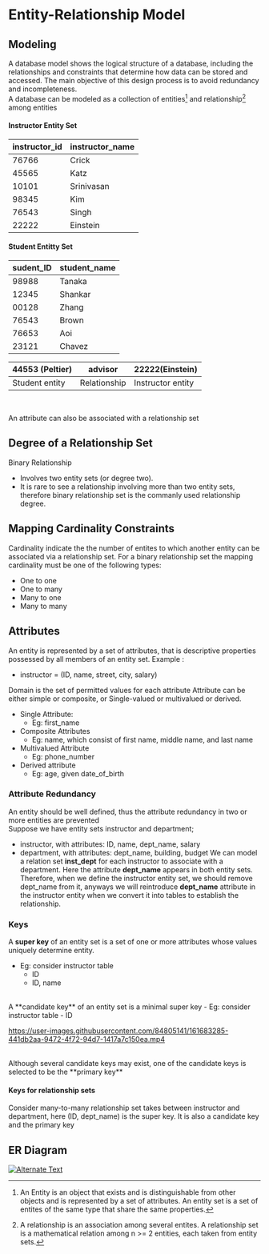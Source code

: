 # Entity-Relationship Model

## Modeling
A database model shows the logical structure of a database, including the relationships and constraints that determine how data can be stored and accessed. The main objective of this design process is to avoid redundancy and incompleteness.<br>
A database can be modeled as a collection of entities[^1] and relationship[^2] among entities

#### Instructor Entity Set
| instructor_id | instructor_name |
|---------------|-----------------|    
| 76766 | Crick |                    
| 45565 | Katz |
| 10101 | Srinivasan |
| 98345 | Kim |
|76543 | Singh |
| 22222 | Einstein |

#### Student Entitty Set
| sudent_ID | student_name |
|-----------|--------------|
| 98988 | Tanaka |
| 12345 | Shankar |
| 00128 | Zhang |
| 76543 | Brown |
| 76653 | Aoi |
| 23121 | Chavez |

| 44553 (Peltier) | advisor | 22222(Einstein) |
|-----------------|---------|-----------------|
|Student entity | Relationship | Instructor entity |
<br>

An attribute can also be associated with a relationship set

## Degree of a Relationship Set
Binary Relationship
  - Involves two entity sets (or degree two).
  - It is rare to see a relationship involving more than two entity sets, therefore binary relationship set is the commanly used relationship degree.

## Mapping Cardinality Constraints
Cardinality indicate the the number of entites to which another entity can be associated via a relationship set. For a binary relationship set the mapping cardinality must be one of the following types:
  - One to one
  - One to many
  - Many to one
  - Many to many

## Attributes
An entity is represented by a set of attributes, that is descriptive properties possessed by all members of an entity set.
Example :
  - instructor = (ID, name, street, city, salary) <br>

Domain is the set of permitted values for each attribute
Attribute can be either simple or composite, or Single-valued or multivalued or derived.

- Single Attribute:
  - Eg: first_name
- Composite Attributes
  - Eg: name, which consist of first name, middle name, and last name
- Multivalued Attribute
  - Eg: phone_number
- Derived attribute
  - Eg: age, given date_of_birth

### Attribute Redundancy
An entity should be well defined, thus the attribute redundancy in two or more entities are prevented<br>
Suppose we have entity sets instructor and department;
- instructor, with attributes: ID, name, dept_name, salary
- department, with attributes: dept_name, building, budget
We can model a relation set **inst_dept** for each instructor to associate with a department. Here the attribute **dept_name** appears in both entity sets. Therefore, when we define the instructor entity set, we should remove dept_name from it, anyways we will reintroduce **dept_name** attribute in the instructor entity when we convert it into tables to establish the relationship. 

### Keys
A **super key** of an entity set is a set of one or more attributes whose values uniquely determine entity.<br>
- Eg: consider instructor table
  - ID
  - ID, name
<br>
A **candidate key** of an entity set is a minimal super key
- Eg: consider instructor table
  - ID

https://user-images.githubusercontent.com/84805141/161683285-441db2aa-9472-4f72-94d7-1417a7c150ea.mp4


<br>
Although several candidate keys may exist, one of the candidate keys is selected to be the **primary key**

#### Keys for relationship sets
Consider many-to-many relationship set takes between instructor and department, here (ID, dept_name) is the super key. It is also a candidate key and the primary key

## ER Diagram

<a href="{./Videos/LucideChartPari01.mp4}" title="Link Title"><img src="{../Intruduction/Images/abstraction-heirarchy.JPG}" alt="Alternate Text" /></a>

[^1]:An Entity is an object that exists and is distinguishable from other objects and is represented by a set of attributes. An entity set is a set of entites of the same type that share the same properties.
[^2]:A relationship is an association among several entites. A relationship set is a mathematical relation among n >= 2 entities, each taken from entity sets.
